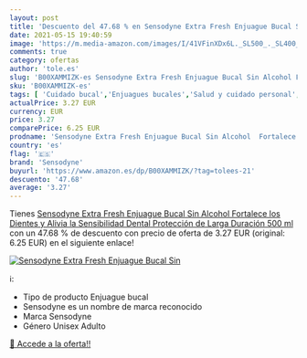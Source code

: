```yaml
---
layout: post
title: 'Descuento del 47.68 % en Sensodyne Extra Fresh Enjuague Bucal Sin'
date: 2021-05-15 19:40:59
image: 'https://m.media-amazon.com/images/I/41VFinXDx6L._SL500_._SL400_.jpg'
comments: true
category: ofertas
author: 'tole.es'
slug: 'B00XAMMIZK-es Sensodyne Extra Fresh Enjuague Bucal Sin Alcohol Fortalece...'
sku: 'B00XAMMIZK-es'
tags: [ 'Cuidado bucal','Enjuagues bucales','Salud y cuidado personal','sensodyne', ]
actualPrice: 3.27 EUR
currency: EUR
price: 3.27
comparePrice: 6.25 EUR
prodname: 'Sensodyne Extra Fresh Enjuague Bucal Sin Alcohol  Fortalece los Dientes y Alivia la Sensibilidad Dental  Protección de Larga Duración  500 ml'
country: 'es'
flag: '🇪🇸'
brand: 'Sensodyne'
buyurl: 'https://www.amazon.es/dp/B00XAMMIZK/?tag=tolees-21'
descuento: '47.68'
average: '3.27'
---
```


Tienes [Sensodyne Extra Fresh Enjuague Bucal Sin Alcohol  Fortalece los Dientes y Alivia la Sensibilidad Dental  Protección de Larga Duración  500 ml](https://www.amazon.es/dp/B00XAMMIZK/?tag=tolees-21) con un 47.68 % de descuento con precio de oferta de 3.27 EUR (original: 6.25 EUR) en el siguiente enlace!

[![Sensodyne Extra Fresh Enjuague Bucal Sin](https://m.media-amazon.com/images/I/41VFinXDx6L._SL500_._SL400_.jpg)](https://www.amazon.es/dp/B00XAMMIZK/?tag=tolees-21)

ℹ️:

- Tipo de producto Enjuague bucal
- Sensodyne es un nombre de marca reconocido
- Marca Sensodyne
- Género Unisex Adulto

[🛒 Accede a la oferta!!](https://www.amazon.es/dp/B00XAMMIZK/?tag=tolees-21)
